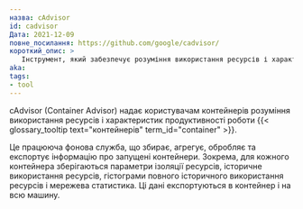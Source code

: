 ```yaml
---
назва: cAdvisor
id: cadvisor
Дата: 2021-12-09
повне_посилання: https://github.com/google/cadvisor/
короткий_опис: >
   Інструмент, який забезпечує розуміння використання ресурсів і характеристики продуктивності для контейнерів
aka:
tags:
- tool
---
```

cAdvisor (Container Advisor) надає користувачам контейнерів розуміння використання ресурсів і характеристик продуктивності роботи {{< glossary_tooltip text="контейнерів" term_id="container" >}}.

<!--more-->

Це працююча фонова служба, що збирає, агрегує, обробляє та експортує інформацію про запущені контейнери. Зокрема, для кожного контейнера зберігаються параметри ізоляції ресурсів, історичне використання ресурсів, гістограми повного історичного використання ресурсів і мережева статистика. Ці дані експортуються в контейнер і на всю машину.
